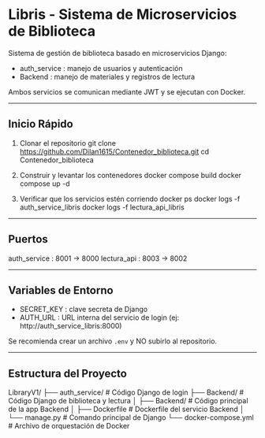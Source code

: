 Libris - Sistema de Microservicios de Biblioteca
=================================================

Sistema de gestión de biblioteca basado en microservicios Django:

- auth_service : manejo de usuarios y autenticación
- Backend      : manejo de materiales y registros de lectura

Ambos servicios se comunican mediante JWT y se ejecutan con Docker.

-------------------------------------------------
Inicio Rápido
-------------------------------------------------

1. Clonar el repositorio
git clone https://github.com/Dilan1615/Contenedor_biblioteca.git
cd Contenedor_biblioteca

2. Construir y levantar los contenedores
docker compose build
docker compose up -d

3. Verificar que los servicios estén corriendo
docker ps
docker logs -f auth_service_libris
docker logs -f lectura_api_libris

-------------------------------------------------
Puertos
-------------------------------------------------

auth_service : 8001 -> 8000
lectura_api  : 8003 -> 8002

-------------------------------------------------
Variables de Entorno
-------------------------------------------------

- SECRET_KEY : clave secreta de Django
- AUTH_URL   : URL interna del servicio de login (ej: http://auth_service_libris:8000)

Se recomienda crear un archivo `.env` y NO subirlo al repositorio.

-------------------------------------------------
Estructura del Proyecto
-------------------------------------------------

LibraryV1/
├── auth_service/         # Código Django de login
├── Backend/              # Código Django de biblioteca y lectura
│   ├── Backend/          # Código principal de la app Backend
│   ├── Dockerfile        # Dockerfile del servicio Backend
│   └── manage.py         # Comando principal de Django
└── docker-compose.yml    # Archivo de orquestación de Docker
